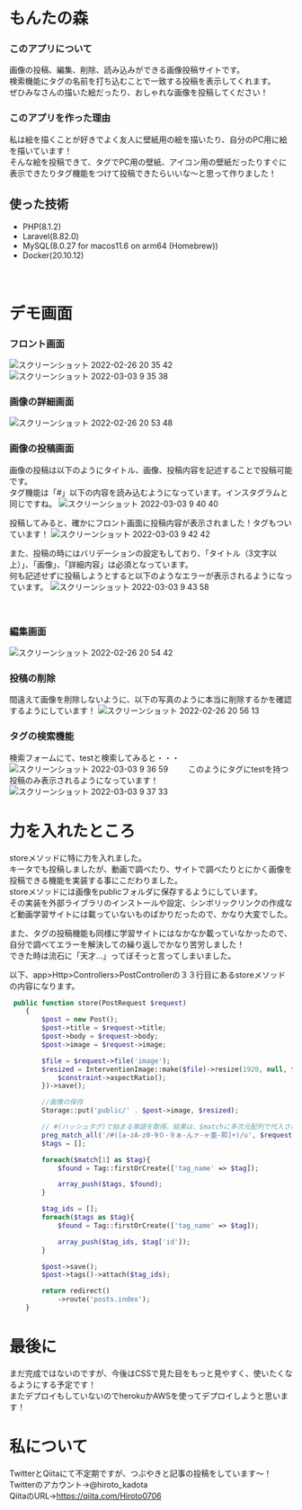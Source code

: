 # もんたの森
### このアプリについて
画像の投稿、編集、削除、読み込みができる画像投稿サイトです。<br>
検索機能にタグの名前を打ち込むことで一致する投稿を表示してくれます。<br>
ぜひみなさんの描いた絵だったり、おしゃれな画像を投稿してください！　　

### このアプリを作った理由
私は絵を描くことが好きでよく友人に壁紙用の絵を描いたり、自分のPC用に絵を描いています！<br>
そんな絵を投稿できて、タグでPC用の壁紙、アイコン用の壁紙だったりすぐに表示できたりタグ機能をつけて投稿できたらいいな〜と思って作りました！

## 使った技術
- PHP(8.1.2)
- Laravel(8.82.0)
- MySQL(8.0.27 for macos11.6 on arm64 (Homebrew))
- Docker(20.10.12)
  
　　
# デモ画面
### フロント画面
![スクリーンショット 2022-02-26 20 35 42](https://user-images.githubusercontent.com/87826418/155841648-a39a1ac9-718d-4d66-a879-8347905b7a95.jpg)
![スクリーンショット 2022-03-03 9 35 38](https://user-images.githubusercontent.com/87826418/156473452-bb25e74d-73d2-47b1-8eb4-8e1335dfceb5.jpg)


### 画像の詳細画面
![スクリーンショット 2022-02-26 20 53 48](https://user-images.githubusercontent.com/87826418/155842179-41e6305f-496a-4794-bf9f-a2475f5a3047.jpg)

### 画像の投稿画面
画像の投稿は以下のようにタイトル、画像、投稿内容を記述することで投稿可能です。<br>
タグ機能は「#」以下の内容を読み込むようになっています。インスタグラムと同じですね。
![スクリーンショット 2022-03-03 9 40 40](https://user-images.githubusercontent.com/87826418/156473888-16742453-4c50-471a-9295-6248c173098e.jpg)
　　　
   　
    
投稿してみると、確かにフロント画面に投稿内容が表示されました！タグもついています！
![スクリーンショット 2022-03-03 9 42 42](https://user-images.githubusercontent.com/87826418/156474091-a60dd622-a154-441e-a5cb-c4e14f50b179.jpg)
　　
  
  
また、投稿の時にはバリデーションの設定もしており、「タイトル（3文字以上）」、「画像」、「詳細内容」は必須となっています。<br>
何も記述せずに投稿しようとすると以下のようなエラーが表示されるようになっています。
![スクリーンショット 2022-03-03 9 43 58](https://user-images.githubusercontent.com/87826418/156474216-8d2619de-2f66-47ca-a50c-a7952105db80.jpg)


　　　
### 編集画面
![スクリーンショット 2022-02-26 20 54 42](https://user-images.githubusercontent.com/87826418/155842227-29370c0c-aab8-4629-8aae-2232d10892b1.jpg)

### 投稿の削除
間違えて画像を削除しないように、以下の写真のように本当に削除するかを確認するようにしています！
![スクリーンショット 2022-02-26 20 56 13](https://user-images.githubusercontent.com/87826418/155842247-a0a7cf13-cff4-4815-9344-8484e223eae1.jpg)

### タグの検索機能
検索フォームにて、testと検索してみると・・・
![スクリーンショット 2022-03-03 9 36 59](https://user-images.githubusercontent.com/87826418/156473574-3e758dba-f599-40d9-a94d-6aaf422397a2.jpg)
　　
このようにタグにtestを持つ投稿のみ表示されるようになっています！
![スクリーンショット 2022-03-03 9 37 33](https://user-images.githubusercontent.com/87826418/156473623-7d3d7a12-6b91-4e6c-860e-5defbbd4c6f5.jpg)


# 力を入れたところ
storeメソッドに特に力を入れました。<br>
キータでも投稿しましたが、動画で調べたり、サイトで調べたりとにかく画像を投稿できる機能を実装する事にこだわりました。<br>
storeメソッドには画像をpublicフォルダに保存するようにしています。<br>
その実装を外部ライブラリのインストールや設定、シンボリックリンクの作成など動画学習サイトには載っていないものばかりだったので、かなり大変でした。<br>

また、タグの投稿機能も同様に学習サイトにはなかなか載っていなかったので、自分で調べてエラーを解決しての繰り返しでかなり苦労しました！<br>
できた時は流石に「天才...」ってぼそっと言ってしまいました。<br>

以下、app>Http>Controllers>PostControllerの３３行目にあるstoreメソッドの内容になります。
  
```php
 public function store(PostRequest $request)
    {
        $post = new Post();
        $post->title = $request->title;
        $post->body = $request->body;
        $post->image = $request->image;

        $file = $request->file('image');
        $resized = InterventionImage::make($file)->resize(1920, null, function ($constraint) {
            $constraint->aspectRatio();
        })->save();

        //画像の保存
        Storage::put('public/' . $post->image, $resized);

        // #(ハッシュタグ)で始まる単語を取得。結果は、$matchに多次元配列で代入される。
        preg_match_all('/#([a-zA-z0-9０-９ぁ-んァ-ヶ亜-熙]+)/u', $request->body, $match);
        $tags = [];

        foreach($match[1] as $tag){
            $found = Tag::firstOrCreate(['tag_name' => $tag]);

            array_push($tags, $found);
        }

        $tag_ids = [];
        foreach($tags as $tag){
            $found = Tag::firstOrCreate(['tag_name' => $tag]);

            array_push($tag_ids, $tag['id']);
        }

        $post->save();
        $post->tags()->attach($tag_ids);

        return redirect()
            ->route('posts.index');
    }
```


# 最後に
まだ完成ではないのですが、今後はCSSで見た目をもっと見やすく、使いたくなるようにする予定です！<br>
またデプロイもしていないのでherokuかAWSを使ってデプロイしようと思います！

# 私について
TwitterとQiitaにて不定期ですが、つぶやきと記事の投稿をしています〜！<br>
Twitterのアカウント→@hiroto_kadota<br>
QiitaのURL→https://qiita.com/Hiroto0706

